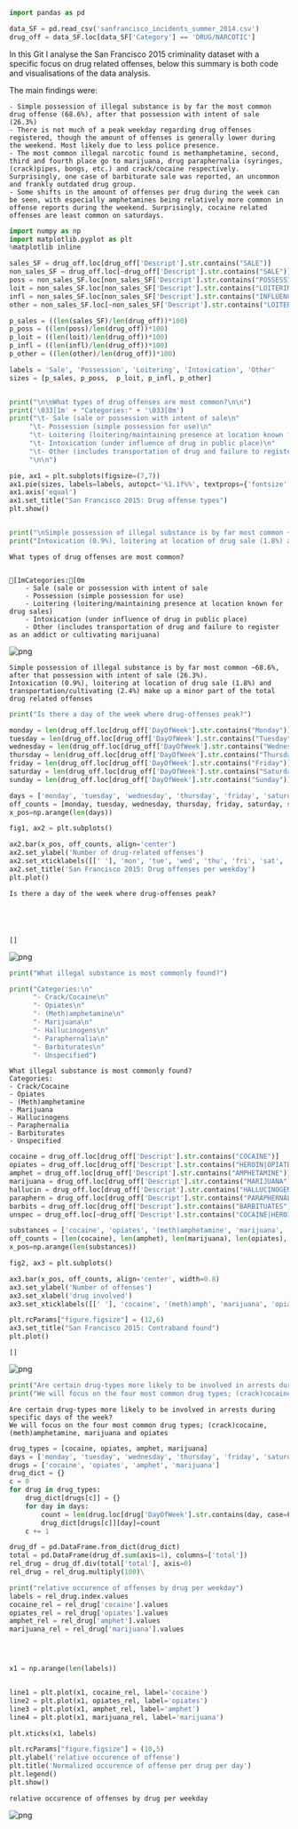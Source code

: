 ```python
import pandas as pd

data_SF = pd.read_csv('sanfrancisco_incidents_summer_2014.csv')
drug_off = data_SF.loc[data_SF['Category'] == 'DRUG/NARCOTIC']

```

In this Git I analyse the San Francisco 2015 criminality dataset with a specific focus on drug related offenses, below this summary is both code and visualisations of the data analysis. 


The main findings were:

    - Simple possession of illegal substance is by far the most common drug offense (68.6%), after that possession with intent of sale (26.3%)
    - There is not much of a peak weekday regarding drug offenses registered, though the amount of offenses is generally lower during the weekend. Most likely due to less police presence.
    - The most common illegal narcotic found is methamphetamine, second, third and fourth place go to marijuana, drug paraphernalia (syringes, (crack)pipes, bongs, etc.) and crack/cocaine respectively. Surprisingly, one case of barbiturate sale was reported, an uncommon and frankly outdated drug group.
    - Some shifts in the amount of offenses per drug during the week can be seen, with especially amphetamines being relatively more common in offense reports during the weekend. Surprisingly, cocaine related offenses are least common on saturdays. 


```python
import numpy as np
import matplotlib.pyplot as plt
%matplotlib inline

sales_SF = drug_off.loc[drug_off['Descript'].str.contains("SALE")]
non_sales_SF = drug_off.loc[~drug_off['Descript'].str.contains("SALE")]
poss = non_sales_SF.loc[non_sales_SF['Descript'].str.contains("POSSESSION")]
loit = non_sales_SF.loc[non_sales_SF['Descript'].str.contains("LOITERIN|MAINTAINING")]
infl = non_sales_SF.loc[non_sales_SF['Descript'].str.contains("INFLUENCE")]
other = non_sales_SF.loc[~non_sales_SF['Descript'].str.contains("LOITERING|POSSESSION|MAINTAINING|INFLUENCE")]

p_sales = ((len(sales_SF)/len(drug_off))*100)
p_poss = ((len(poss)/len(drug_off))*100)
p_loit = ((len(loit)/len(drug_off))*100)
p_infl = ((len(infl)/len(drug_off))*100)
p_other = ((len(other)/len(drug_off))*100)

labels = 'Sale', 'Possession', 'Loitering', 'Intoxication', 'Other'
sizes = [p_sales, p_poss,  p_loit, p_infl, p_other]



```


```python
print("\n\nWhat types of drug offenses are most common?\n\n")
print('\033[1m' + "Categories:" + '\033[0m')
print("\t- Sale (sale or possession with intent of sale\n"
     "\t- Possession (simple possession for use)\n"
     "\t- Loitering (loitering/maintaining presence at location known for drug sales)\n"
     "\t- Intoxication (under influence of drug in public place)\n"
     "\t- Other (includes transportation of drug and failure to register as an addict or cultivating marijuana)"
     "\n\n")

pie, ax1 = plt.subplots(figsize=(7,7))
ax1.pie(sizes, labels=labels, autopct='%1.1f%%', textprops={'fontsize': 11}, rotatelabels=True)
ax1.axis('equal')
ax1.set_title("San Francisco 2015: Drug offense types")
plt.show()


print("\nSimple possession of illegal substance is by far most common ~68.6%, after that possession with intent of sale (26.3%).")
print("Intoxication (0.9%), loitering at location of drug sale (1.8%) and transportation/cultivating (2.4%) make up a minor part of the total drug related offenses")
```

    
    
    What types of drug offenses are most common?
    
    
    [1mCategories:[0m
    	- Sale (sale or possession with intent of sale
    	- Possession (simple possession for use)
    	- Loitering (loitering/maintaining presence at location known for drug sales)
    	- Intoxication (under influence of drug in public place)
    	- Other (includes transportation of drug and failure to register as an addict or cultivating marijuana)
    
    



![png](/data_vis/output_3_1.png)


    
    Simple possession of illegal substance is by far most common ~68.6%, after that possession with intent of sale (26.3%).
    Intoxication (0.9%), loitering at location of drug sale (1.8%) and transportation/cultivating (2.4%) make up a minor part of the total drug related offenses



```python
print("Is there a day of the week where drug-offenses peak?")

monday = len(drug_off.loc[drug_off['DayOfWeek'].str.contains("Monday")])
tuesday = len(drug_off.loc[drug_off['DayOfWeek'].str.contains("Tuesday")])
wednesday = len(drug_off.loc[drug_off['DayOfWeek'].str.contains("Wednesday")])
thursday = len(drug_off.loc[drug_off['DayOfWeek'].str.contains("Thursday")])
friday = len(drug_off.loc[drug_off['DayOfWeek'].str.contains("Friday")])
saturday = len(drug_off.loc[drug_off['DayOfWeek'].str.contains("Saturday")])
sunday = len(drug_off.loc[drug_off['DayOfWeek'].str.contains("Sunday")])

days = ['monday', 'tuesday', 'wednesday', 'thursday', 'friday', 'saturday', 'sunday']
off_counts = [monday, tuesday, wednesday, thursday, friday, saturday, sunday]
x_pos=np.arange(len(days))

fig1, ax2 = plt.subplots()

ax2.bar(x_pos, off_counts, align='center')
ax2.set_ylabel('Number of drug-related offenses')
ax2.set_xticklabels([[' '], 'mon', 'tue', 'wed', 'thu', 'fri', 'sat', 'sun'])
ax2.set_title('San Francisco 2015: Drug offenses per weekday')
plt.plot()
```

    Is there a day of the week where drug-offenses peak?





    []




![png](/data_vis/output_4_2.png)



```python
print("What illegal substance is most commonly found?")

print("Categories:\n"
      "- Crack/Cocaine\n"
      "- Opiates\n"
      "- (Meth)amphetamine\n"
      "- Marijuana\n"
      "- Hallucinogens\n"
      "- Paraphernalia\n"
      "- Barbiturates\n"
      "- Unspecified")
```

    What illegal substance is most commonly found?
    Categories:
    - Crack/Cocaine
    - Opiates
    - (Meth)amphetamine
    - Marijuana
    - Hallucinogens
    - Paraphernalia
    - Barbiturates
    - Unspecified



```python
cocaine = drug_off.loc[drug_off['Descript'].str.contains("COCAINE")]
opiates = drug_off.loc[drug_off['Descript'].str.contains("HEROIN|OPIATES|METHADONE|OPIUM")]
amphet = drug_off.loc[drug_off['Descript'].str.contains("AMPHETAMINE")]
marijuana = drug_off.loc[drug_off['Descript'].str.contains("MARIJUANA")]
hallucin = drug_off.loc[drug_off['Descript'].str.contains("HALLUCINOGEN")]
paraphern = drug_off.loc[drug_off['Descript'].str.contains("PARAPHERNALIA")]
barbits = drug_off.loc[drug_off['Descript'].str.contains("BARBITUATES")]
unspec = drug_off.loc[~drug_off['Descript'].str.contains("COCAINE|HEROIN|OPIATES|METHADONE|OPIUM|AMPHETAMINE|MARIJUANA|HALLUCINOGEN|PARAPHERNALIA|BARBITUATES")]
```


```python
substances = ['cocaine', 'opiates', '(meth)amphetamine', 'marijuana', 'hallucinogenics', 'paraphernalia', 'barbiturates', 'unspecified']
off_counts = [len(cocaine), len(amphet), len(marijuana), len(opiates), len(hallucin), len(barbits), len(paraphern), len(unspec)]
x_pos=np.arange(len(substances))

fig2, ax3 = plt.subplots()

ax3.bar(x_pos, off_counts, align='center', width=0.8)
ax3.set_ylabel('Number of offenses')
ax3.set_xlabel('drug involved')
ax3.set_xticklabels([[' '], 'cocaine', '(meth)amph', 'marijuana', 'opiates', 'hallucinogens', 'barbits', 'paraphern', 'unspecified'])

plt.rcParams["figure.figsize"] = (12,6)
ax3.set_title("San Francisco 2015: Contraband found")
plt.plot()
```




    []




![png](/data_vis/output_7_1.png)



```python
print("Are certain drug-types more likely to be involved in arrests during specific days of the week?")
print("We will focus on the four most common drug types; (crack)cocaine, (meth)amphetamine, marijuana and opiates")
```

    Are certain drug-types more likely to be involved in arrests during specific days of the week?
    We will focus on the four most common drug types; (crack)cocaine, (meth)amphetamine, marijuana and opiates



```python
drug_types = [cocaine, opiates, amphet, marijuana]
days = ['monday', 'tuesday', 'wednesday', 'thursday', 'friday', 'saturday', 'sunday']
drugs = ['cocaine', 'opiates', 'amphet', 'marijuana']
drug_dict = {}
c = 0 
for drug in drug_types:
    drug_dict[drugs[c]] = {}
    for day in days:
        count = len(drug.loc[drug['DayOfWeek'].str.contains(day, case=False)])
        drug_dict[drugs[c]][day]=count
    c += 1

drug_df = pd.DataFrame.from_dict(drug_dict)
total = pd.DataFrame(drug_df.sum(axis=1), columns=['total'])
rel_drug = drug_df.div(total['total'], axis=0)
rel_drug = rel_drug.multiply(100)\
```


```python
print("relative occurence of offenses by drug per weekday")
labels = rel_drug.index.values
cocaine_rel = rel_drug['cocaine'].values
opiates_rel = rel_drug['opiates'].values
amphet_rel = rel_drug['amphet'].values
marijuana_rel = rel_drug['marijuana'].values




x1 = np.arange(len(labels))


line1 = plt.plot(x1, cocaine_rel, label='cocaine')
line2 = plt.plot(x1, opiates_rel, label='opiates')
line3 = plt.plot(x1, amphet_rel, label='amphet')
line4 = plt.plot(x1, marijuana_rel, label='marijuana')

plt.xticks(x1, labels)

plt.rcParams["figure.figsize"] = (10,5)
plt.ylabel('relative occurence of offense')
plt.title('Normalized occurence of offense per drug per day')
plt.legend()
plt.show()
```

    relative occurence of offenses by drug per weekday



![png](/data_vis/output_10_1.png)



```python

```
